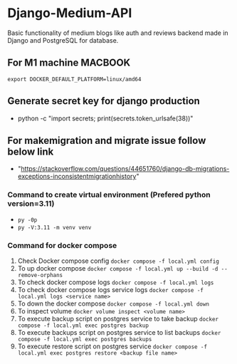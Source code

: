 # Django-Medium-API
Basic functionality of medium blogs like auth and reviews backend made in Django and PostgreSQL for database.

## For M1 machine MACBOOK
`export DOCKER_DEFAULT_PLATFORM=linux/amd64`

## Generate secret key for django production
- python -c "import secrets; print(secrets.token_urlsafe(38))"

## For makemigration and migrate issue follow below link
- "https://stackoverflow.com/questions/44651760/django-db-migrations-exceptions-inconsistentmigrationhistory"

### Command to create virtual environment (Prefered python version=3.11)
- `py -0p`
- `py -V:3.11 -m venv venv` 

### Command for docker compose
1. Check Docker compose config 
    `docker compose -f local.yml config`
2. To up docker compose
    `docker compose -f local.yml up --build -d --remove-orphans`
3. To check docker compose logs
    `docker compose -f local.yml logs`
4. To check docker compose logs service logs
    `docker compose -f local.yml logs <service name>`
5. To down the docker compose
    `docker compose -f local.yml down`
6. To inspect volume
    `docker volume inspect <volume name>`
7. To execute backup script on postgres service to take backup
    `docker compose -f local.yml exec postgres backup`
8. To execute backups script on postgres service to list backups
    `docker compose -f local.yml exec postgres backups`
9. To execute restore script on postgres service
    `docker compose -f local.yml exec postgres restore <backup file name>`